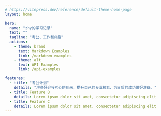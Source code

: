 ```yaml
---
# https://vitepress.dev/reference/default-theme-home-page
layout: home

hero:
  name: "zhy的学习记录"
  text: ""
  tagline: "考公、工作和兴趣"
  actions:
    - theme: brand
      text: Markdown Examples
      link: /markdown-examples
    - theme: alt
      text: API Examples
      link: /api-examples

features:
  - title: "考公计划"
    details: "准备好迎接考公的到来，提升自己的专业技能，为日后的成功做好准备。"
  - title: Feature B
    details: Lorem ipsum dolor sit amet, consectetur adipiscing elit
  - title: Feature C
    details: Lorem ipsum dolor sit amet, consectetur adipiscing elit
---
```


